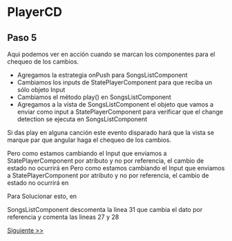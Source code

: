 # PlayerCD

## Paso 5

Aqui podemos ver en acción cuando se marcan los componentes para el chequeo de los cambios.

- Agregamos la estrategia onPush para SongsListComponent
- Cambiamos los inputs de StatePlayerComponent para que reciba un sólo objeto Input
- Cambiamos el método play() en SongsListComponent
- Agregamos a la vista de SongsListComponent el objeto que vamos a enviar como input a StatePlayerComponent para verificar que el change detection se ejecuta en SongsListComponent

Si das play en alguna canción este evento disparado hará que la vista se marque par que angular haga el chequeo de los cambios.

Pero como estamos cambiando el Input que enviamos a StatePlayerComponent por atributo y no por referencia, el cambio de estado no ocurrirá en 
Pero como estamos cambiando el Input que enviamos a StatePlayerComponent por atributo y no por referencia, el cambio de estado no ocurrirá en  

Para Solucionar esto, en

SongsListComponent descomenta la linea 31 que cambia el dato por referencia y comenta las lineas 27 y 28


[Siguiente >>](https://github.com/ltciro/change_detection/tree/step6/)